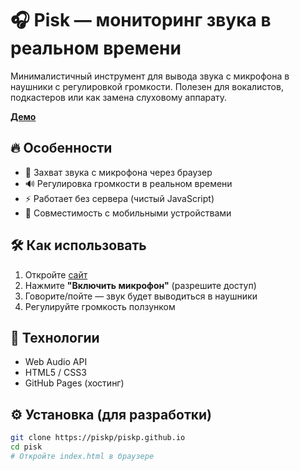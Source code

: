 # 🎧 Pisk — мониторинг звука в реальном времени

Минималистичный инструмент для вывода звука с микрофона в наушники с регулировкой громкости. Полезен для вокалистов, подкастеров или как замена слуховому аппарату.

**[Демо](https://piskp/piskp.github.io)** 

## 🔥 Особенности
- 🎤 Захват звука с микрофона через браузер
- 🔊 Регулировка громкости в реальном времени
- ⚡ Работает без сервера (чистый JavaScript)
- 📱 Совместимость с мобильными устройствами

## 🛠 Как использовать
1. Откройте [сайт](https://piskp/piskp.github.io)
2. Нажмите **"Включить микрофон"** (разрешите доступ)
3. Говорите/пойте — звук будет выводиться в наушники
4. Регулируйте громкость ползунком

## 🚀 Технологии
- Web Audio API
- HTML5 / CSS3
- GitHub Pages (хостинг)

## ⚙️ Установка (для разработки)
```bash
git clone https://piskp/piskp.github.io
cd pisk
# Откройте index.html в браузере
